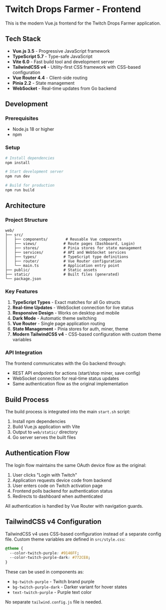 # Twitch Drops Farmer - Frontend

This is the modern Vue.js frontend for the Twitch Drops Farmer application.

## Tech Stack

- **Vue.js 3.5** - Progressive JavaScript framework
- **TypeScript 5.7** - Type-safe JavaScript
- **Vite 6.0** - Fast build tool and development server
- **TailwindCSS v4** - Utility-first CSS framework with CSS-based configuration
- **Vue Router 4.4** - Client-side routing
- **Pinia 2.2** - State management
- **WebSocket** - Real-time updates from Go backend

## Development

### Prerequisites

- Node.js 18 or higher
- npm

### Setup

```bash
# Install dependencies
npm install

# Start development server
npm run dev

# Build for production
npm run build
```

## Architecture

### Project Structure

```
web/
├── src/
│   ├── components/        # Reusable Vue components
│   ├── views/            # Route pages (Dashboard, Login)
│   ├── stores/           # Pinia stores for state management
│   ├── services/         # API and WebSocket services
│   ├── types/            # TypeScript type definitions
│   ├── router/           # Vue Router configuration
│   └── main.ts           # Application entry point
├── public/               # Static assets
├── static/               # Built files (generated)
└── package.json
```

### Key Features

1. **TypeScript Types** - Exact matches for all Go structs
2. **Real-time Updates** - WebSocket connection for live status
3. **Responsive Design** - Works on desktop and mobile
4. **Dark Mode** - Automatic theme switching
5. **Vue Router** - Single page application routing
6. **State Management** - Pinia stores for auth, miner, theme
7. **Modern TailwindCSS v4** - CSS-based configuration with custom theme variables

### API Integration

The frontend communicates with the Go backend through:
- REST API endpoints for actions (start/stop miner, save config)
- WebSocket connection for real-time status updates
- Same authentication flow as the original implementation

## Build Process

The build process is integrated into the main `start.sh` script:

1. Install npm dependencies
2. Build Vue.js application with Vite
3. Output to `web/static/` directory
4. Go server serves the built files

## Authentication Flow

The login flow maintains the same OAuth device flow as the original:

1. User clicks "Login with Twitch"
2. Application requests device code from backend
3. User enters code on Twitch activation page
4. Frontend polls backend for authentication status
5. Redirects to dashboard when authenticated

All authentication is handled by Vue Router with navigation guards.

## TailwindCSS v4 Configuration

TailwindCSS v4 uses CSS-based configuration instead of a separate config file. Custom theme variables are defined in `src/style.css`:

```css
@theme {
  --color-twitch-purple: #9146FF;
  --color-twitch-purple-dark: #772CE8;
}
```

These can be used in components as:
- `bg-twitch-purple` - Twitch brand purple
- `bg-twitch-purple-dark` - Darker variant for hover states
- `text-twitch-purple` - Purple text color

No separate `tailwind.config.js` file is needed.